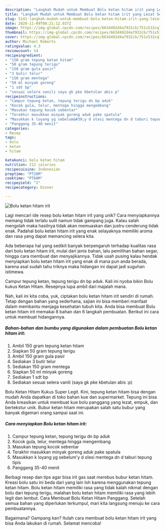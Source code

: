 ```yaml
---
description: "Langkah Mudah untuk Membuat Bolu ketan hitam irit yang Lezat Sekali"
title: "Langkah Mudah untuk Membuat Bolu ketan hitam irit yang Lezat Sekali"
slug: 5141-langkah-mudah-untuk-membuat-bolu-ketan-hitam-irit-yang-lezat-sekali
date: 2020-11-09T08:21:12.937Z
image: https://img-global.cpcdn.com/recipes/663d492d4a7932cb/751x532cq70/bolu-ketan-hitam-irit-foto-resep-utama.jpg
thumbnail: https://img-global.cpcdn.com/recipes/663d492d4a7932cb/751x532cq70/bolu-ketan-hitam-irit-foto-resep-utama.jpg
cover: https://img-global.cpcdn.com/recipes/663d492d4a7932cb/751x532cq70/bolu-ketan-hitam-irit-foto-resep-utama.jpg
author: Michael Roberts
ratingvalue: 4.3
reviewcount: 14
recipeingredient:
- "150 gram tepung ketan hitam"
- "50 gram tepung terigu"
- "150 gram gula pasir"
- "3 butir telur"
- "150 gram mentega"
- "50 ml minyak goreng"
- "1 sdt bp"
- "sesuai selera vanili saya gk pke kbetulan abis p"
recipeinstructions:
- "Campur tepung ketan, tepung terigu dn bp aduk"
- "Kocok gula, telur, mentega hingga mengembang"
- "Masukan tepung kocok sebentar"
- "Terakhir masukkan minyak goreng aduk pake spatula"
- "Masukkan k loyang yg sebelum&#39;y d olesi mentega dn d taburi tepung tipis"
- "Panggang 35-40 menit"
categories:
- Resep
tags:
- bolu
- ketan
- hitam

katakunci: bolu ketan hitam 
nutrition: 212 calories
recipecuisine: Indonesian
preptime: "PT28M"
cooktime: "PT60M"
recipeyield: "2"
recipecategory: Dinner

---
```



![Bolu ketan hitam irit](https://img-global.cpcdn.com/recipes/663d492d4a7932cb/751x532cq70/bolu-ketan-hitam-irit-foto-resep-utama.jpg)

Lagi mencari ide resep bolu ketan hitam irit yang unik? Cara menyiapkannya memang tidak terlalu sulit namun tidak gampang juga. Kalau salah mengolah maka hasilnya tidak akan memuaskan dan justru cenderung tidak enak. Padahal bolu ketan hitam irit yang enak selayaknya memiliki aroma dan rasa yang dapat memancing selera kita.

Ada beberapa hal yang sedikit banyak berpengaruh terhadap kualitas rasa dari bolu ketan hitam irit, mulai dari jenis bahan, lalu pemilihan bahan segar, hingga cara membuat dan menyajikannya. Tidak usah pusing kalau hendak menyiapkan bolu ketan hitam irit yang enak di mana pun anda berada, karena asal sudah tahu triknya maka hidangan ini dapat jadi suguhan istimewa.

Campur tepung ketan, tepung terigu dn bp aduk. Kali ini nyoba bikin Bolu kukus Ketan Hitam. Resepnya lupa ambil dari majalah mana.


Nah, kali ini kita coba, yuk, ciptakan bolu ketan hitam irit sendiri di rumah. Tetap dengan bahan yang sederhana, sajian ini bisa memberi manfaat dalam membantu menjaga kesehatan tubuh kita. Anda bisa membuat Bolu ketan hitam irit memakai 8 bahan dan 6 langkah pembuatan. Berikut ini cara untuk membuat hidangannya.

<!--inarticleads1-->

##### Bahan-bahan dan bumbu yang digunakan dalam pembuatan Bolu ketan hitam irit:

1. Ambil 150 gram tepung ketan hitam
1. Siapkan 50 gram tepung terigu
1. Ambil 150 gram gula pasir
1. Sediakan 3 butir telur
1. Sediakan 150 gram mentega
1. Siapkan 50 ml minyak goreng
1. Sediakan 1 sdt bp
1. Sediakan sesuai selera vanili (saya gk pke kbetulan abis :p)


Bolu Ketan Hitam Kukus Super Legit. Kini, tepung ketan hitam bisa dengan mudah Anda dapatkan di toko bahan kue dan supermarket. Tepung ini bisa Anda kreasikan untuk membuat kue bolu panggang yang lezat, empuk, dan bertekstur unik. Bubur ketan hitam merupakan salah satu bubur yang banyak digemari orang sampai saat ini. 

<!--inarticleads2-->

##### Cara menyiapkan Bolu ketan hitam irit:

1. Campur tepung ketan, tepung terigu dn bp aduk
1. Kocok gula, telur, mentega hingga mengembang
1. Masukan tepung kocok sebentar
1. Terakhir masukkan minyak goreng aduk pake spatula
1. Masukkan k loyang yg sebelum&#39;y d olesi mentega dn d taburi tepung tipis
1. Panggang 35-40 menit


Berbagi resep dan tips agar bisa irit gas saat merebus bubur ketan hitam. Kreasi bolu satu ini beda dari yang lain loh karena menggunakan tepung ketan hitam. Bolu ketan hitam memiliki rasa yang tidak kalah nikmat dengan bolu dari tepung terigu, malahan bolu ketan hitam memiliki rasa yang lebih legit dan lembut. Cara Membuat Bolu Ketan Hitam Panggang. Setelah semua bahan yang diperlukan terkumpul, mari kita langsung menuju ke cara pembuatannya. 

Bagaimana? Gampang kan? Itulah cara membuat bolu ketan hitam irit yang bisa Anda lakukan di rumah. Selamat mencoba!
